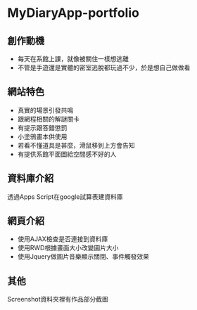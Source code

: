 # MyDiaryApp-portfolio

## 創作動機
- 每天在系館上課，就像被關住一樣想逃離
- 不管是手遊還是實體的密室逃脫都玩過不少，於是想自己做做看

## 網站特色
- 真實的場景引發共鳴
- 跟網程相關的解謎關卡
- 有提示跟答錯懲罰
- 小塗鴉畫本供使用
- 若看不懂道具是甚麼，滑鼠移到上方會告知
- 有提供系館平面圖給空間感不好的人

## 資料庫介紹
透過Apps Script在google試算表建資料庫

## 網頁介紹
- 使用AJAX檢查是否連接到資料庫
- 使用RWD根據畫面大小改變圖片大小
- 使用Jquery做圖片音樂顯示關閉、事件觸發效果

## 其他
Screenshot資料夾裡有作品部分截圖
